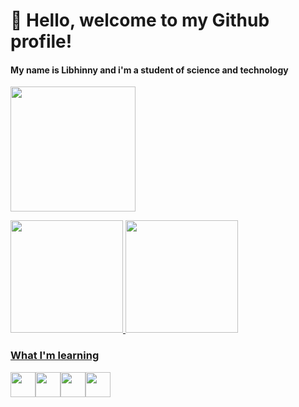 # 👋 Hello, welcome to my Github profile!
#### My name is Libhinny and i'm a student of science and technology  <p float="left">

 <img src="![octocat-1690041376522](https://github.com/Libhinny/Libhinny/assets/101879772/8f920a24-1245-4010-8417-bbcbe4602487)
" width="200" />

</p>

<div>
<a href="https://github.com/Libhinny">
<img loading="lazy" height="180em" src="https://github-readme-stats.vercel.app/api/top-langs/?username=Libhinny&layout=compact&langs_count=7&theme=dracula"/>
<img loading="lazy" height="180em" src="https://github-readme-stats.vercel.app/api?username=Libhinny&show_icons=true&theme=dracula&include_all_commits=true&count_private=true"/>
</div>

### What I'm learning 
<img loading= "lazy" src="https://cdn.jsdelivr.net/gh/devicons/devicon/icons/python/python-original-wordmark.svg" width="40" height="40"/><img src="https://cdn.jsdelivr.net/gh/devicons/devicon/icons/vscode/vscode-original-wordmark.svg " width="40" height="40"/><img src="https://cdn.jsdelivr.net/gh/devicons/devicon/icons/c/c-line.svg" width="40" height="40"/><img src="https://cdn.jsdelivr.net/gh/devicons/devicon/icons/codepen/codepen-original-wordmark.svg" width="40" height="40"/>

<!--
**Libhinny/Libhinny** is a ✨ _special_ ✨ repository because its `README.md` (this file) appears on your GitHub profile.

Here are some ideas to get you started:

- 🔭 I’m currently working on ...
- 🌱 I’m currently learning ...
- 👯 I’m looking to collaborate on ...
- 🤔 I’m looking for help with ...
- 💬 Ask me about ...
- 📫 How to reach me: ...
- 😄 Pronouns: ...
- ⚡ Fun fact: ...
-->
